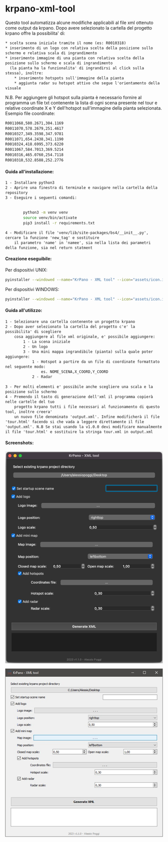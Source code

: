 # krpano-xml-tool

Questo tool automatizza alcune modifiche applicabili al file xml ottenuto come output da krpano. Dopo avere selezionato la cartella del progetto krpano offre la possibilita' di:

    * scelta scena iniziale tramite il nome (es: R0010318)
    * inserimento di un logo con relativa scelta della posizione sullo schermo e relativa scala di ingrandimento
    * inserimento immagine di una pianta con relativa scelta della posizione sullo schermo e scala di ingrandimento 
      (la pianta ha la funzionalita' di ingrandirsi al click sulla stessa), inoltre:
        * inserimento hotspots sull'immagine della pianta
        * aggiunta radar su hotspot attivo che segue l'orientamento della visuale
        
N.B. Per aggiungere gli hotspot sulla pianta è necessario fornire al programma un file txt contenente la lista di ogni scena presente nel tour e relative coordinate X e Y dell'hotspot sull'immagine della pianta selezionata. Esempio file coordinate:
```txt
R0011068,580.2671,304.1169
R0011070,578.2679,251.4617
R0010327,349.3598,347.9781
R0011071,654.2438,341.1190
R0010324,418.6995,373.6220
R0011067,584.7013,369.5214
R0010316,465.0760,254.7118
R0010318,532.8588,252.2776
```


#### Guida all'installazione:
    
    1 - Installare python3
    2 - Aprire una finestra di terminale e navigare nella cartella della repository
    3 - Eseguire i seguenti comandi:
```sh

        python3 -m venv venv
        source venv/bin/activate
        pip3 install -r requirements.txt

```
    4 - Modificare il file 'venv/lib/site-packages/bs4/__init__.py', cercare la funzione 'new_tag' e sostituire
        il parametro 'name' in 'namee', sia nella lista dei parametri della funzione, sia nel return statment


#### Creazione eseguibile:

Per dispositivi UNIX:
```sh
pyinstaller --windowed --name="KrPano - XML tool" --icon="assets/icon.icns" --add-data="assets:assets" --onefile app.py
```
Per dispositivi WINDOWS:
```sh
pyinstaller --windowed --name="KrPano - XML tool" --icon="assets/icon.ico" --add-data="assets;assets" --onefile app.py
```


#### Guida all'utilizzo:

    1 - Selezionare una cartella contenente un progetto krpano
    2 - Dopo aver selezionato la cartella del progetto c'e' la possibilita' di scegliere
        cosa aggiungere al file xml originale, e' possibile aggiungere:
            1 - La scena iniziale
            2 - Un logo
            3 - Una mini mappa ingrandibile (pianta) sulla quale poter aggiungere:
                1 - Hotspot a partire da un file di coordinate formattato nel seguente modo:
                    es. NOME_SCENA,X_COORD,Y_COORD
                2 - Radar

    3 - Per molti elementi e' possibile anche scegliere una scala e la posizione sullo schermo
    4 - Premendo il tasto di generazione dell'xml il programma copierà nelle cartelle del tuo
        progetto krpano tutti i file necessari al funzionamento di questo tool, inoltre creera'
        un nuovo file denominato 'output.xml'. Infine modificherà il file 'tour.html' facendo si che vada a leggere direttamente il file 'output.xml'. N.B Se stai usando la v1.0.0 devi modificare manualmente il file 'tour.html' e sostituire la stringa tour.xml in output.xml
        
     
#### Screenshots:

![Alt text](./screenshoots/screen-macos.png?raw=true "Macos screenshot")

![Alt text](./screenshoots/screen-win.jpeg?raw=true "Windows screenshot")
